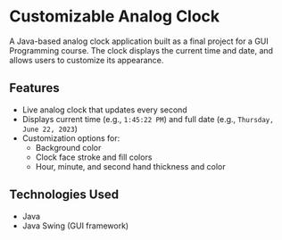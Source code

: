 # Customizable Analog Clock

A Java-based analog clock application built as a final project for a GUI Programming course. The clock displays the current time and date, and allows users to customize its appearance.

## Features

- Live analog clock that updates every second
- Displays current time (e.g., `1:45:22 PM`) and full date (e.g., `Thursday, June 22, 2023`)
- Customization options for:
  - Background color
  - Clock face stroke and fill colors
  - Hour, minute, and second hand thickness and color

## Technologies Used

- Java
- Java Swing (GUI framework)

